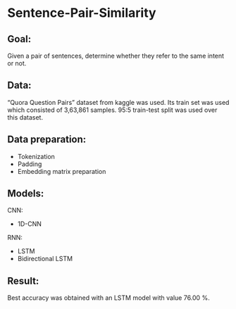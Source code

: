 # Sentence-Pair-Similarity

## Goal: 
Given a pair of sentences, determine whether they refer to the same intent or not.



## Data:
“Quora Question Pairs” dataset from kaggle was used. Its train set was used which consisted of 3,63,861 samples. 95:5 train-test split was used over this dataset.



## Data preparation:
- Tokenization
- Padding
- Embedding matrix preparation



## Models:
CNN:
- 1D-CNN

RNN:
- LSTM
- Bidirectional LSTM



## Result:
Best accuracy was obtained with an LSTM model with value 76.00 %.

